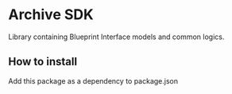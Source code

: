 # Archive SDK

Library containing Blueprint Interface models and common logics.

## How to install

Add this package as a dependency to package.json